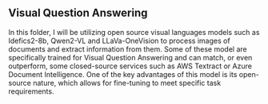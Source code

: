 ## Visual Question Answering

In this folder, I will be utilizing open source visual languages models such as Idefics2-8b, Qwen2-VL and LLaVa-OneVision to process images of documents and extract information from them. Some of these model are specifically trained for Visual Question Answering and can match, or even outperform, some closed-source services such as AWS Textract or Azure Document Intelligence. One of the key advantages of this model is its open-source nature, which allows for fine-tuning to meet specific task requirements.
